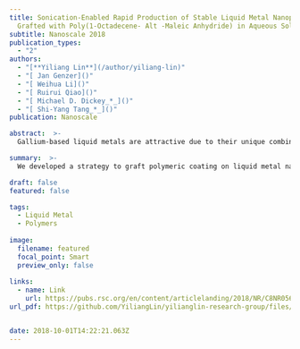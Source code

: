 ```yaml
---
title: Sonication-Enabled Rapid Production of Stable Liquid Metal Nanoparticles
  Grafted with Poly(1-Octadecene- Alt -Maleic Anhydride) in Aqueous Solutions
subtitle: Nanoscale 2018
publication_types:
  - "2"
authors:
  - "[**Yiliang Lin**](/author/yiliang-lin)"
  - "[ Jan Genzer]()"
  - "[ Weihua Li]()"
  - "[ Ruirui Qiao]()"
  - "[ Michael D. Dickey_*_]()"
  - "[ Shi-Yang Tang_*_]()"
publication: Nanoscale

abstract:  >-
  Gallium-based liquid metals are attractive due to their unique combination of metallic and fluidic properties. Liquid metal nanoparticles (LM NPs), produced readily using sonication, find use in soft electronics, drug delivery, and other applications. However, LM NPs in aqueous solutions tend to oxidize and precipitate over time, which hinders their utility in systems that require long-term stability. Here, we introduce a facile route to rapidly produce an aqueous suspension of stable LM NPs within five minutes. We accomplish this by dissolving poly(1-octadecene-alt-maleic anhydride) (POMA) in toluene and mixing with deionized water in the presence of a liquid metal (LM). Sonicating the mixture results in the formation of toluene–POMA emulsions that embed the LM NPs; as the toluene evaporates, POMA coats the particles. Due to the POMA hydrophobic coating, the LM NPs remain stable in biological buffers for at least 60 days without noticeable oxidation, as confirmed by dynamic light scattering and transmission electron microscopy. Further stabilization is achieved by tuning the LM composition. This paper elucidates the stabilization mechanisms. The stable LM NPs possess the potential to advance the use of LM in biomedical applications.

summary:  >-
  We developed a strategy to graft polymeric coating on liquid metal nanoparticles and the resulting nanoparticles can remain stable in biological buffers for at least 60 days without noticeable oxidation.

draft: false
featured: false

tags: 
  - Liquid Metal
  - Polymers
 
image:
  filename: featured
  focal_point: Smart
  preview_only: false
  
links:
  - name: Link
    url: https://pubs.rsc.org/en/content/articlelanding/2018/NR/C8NR05600E
url_pdf: https://github.com/YiliangLin/yilianglin-research-group/files/9946044/Lin.et.al.-.2018.-.Sonication-enabled.rapid.production.of.stable.liqu.pdf


date: 2018-10-01T14:22:21.063Z
---
```

